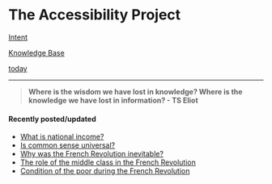 
# The Accessibility Project


[Intent](./intent.md)

[Knowledge Base](./knowledgebase/knowledgeBase.md)

[today](./knowledgebase/today.html)

<hr>

> **Where is the wisdom we have lost in knowledge? Where is the knowledge we have lost in information? - TS Eliot**

#### Recently posted/updated

- [What is national income?](./knowledgebase/kbEconomics/nationalIncome.md)
- [Is common sense universal?](./knowledgebase/kbSociety/commonsense.md)
- [Why was the French Revolution inevitable?](./knowledgebase/kbHistory/causesFrenchRevolution.md)
- [The role of the middle class in the French Revolution](./knowledgebase/kbHistory/roleOfMiddleClassInFrenchRevolution.md)
- [Condition of the poor during the French Revolution](./knowledgebase/kbHistory/conditionOfThePoorDuringFrenchRevolution.md)
